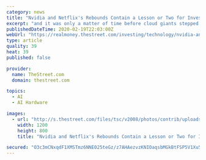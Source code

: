 ```yaml
---
category: news
title: "Nvidia and Netflix's Rebounds Contain a Lesson or Two for Investors"
excerpt: "and it was only a matter of time before cloud giants stepped up their GPU purchases again, given their infrastructure needs and large AI/deep learning investments. In Netflix's case, it was worth remembering that even after its price hikes, Netflix remained a pretty good deal relative to U.S. pay-TV services. And with regards to the threat ..."
publishedDateTime: 2020-02-19T22:03:00Z
webUrl: "https://realmoney.thestreet.com/investing/technology/nvidia-and-netflix-s-rebounds-contain-a-lesson-or-two-for-investors-15243840"
type: article
quality: 39
heat: 39
published: false

provider:
  name: TheStreet.com
  domain: thestreet.com

topics:
  - AI
  - AI Hardware

images:
  - url: "http://s.thestreet.com/files/tsc/v2008/photos/contrib/uploads/dc38a11b-4f2e-11ea-9eb5-5750afe0cc73.png"
    width: 1200
    height: 800
    title: "Nvidia and Netflix's Rebounds Contain a Lesson or Two for Investors"

secured: "O3c3mCNxqdF1XMSTmz6NNE025teGz/z7AHAezvzKNIOaqsbMGkBtFSP5V1Xu55savNWUwQBBQSxT3ipy8BJlSgP9F2w1Gu7lkcn2pSVL/meI8ZuN6WVomSHph1BECkZPCsZ5Da3GVqN1IozFb4OSpp05TZ4CGX14HpN9gOPCC41DscpC4OnOl6E0f7qa7bs65pdA0w2uVndDb+kldxdsWwtmW5vSdPDoJIFe+87gSLhoj5Z2X9TuZkJNJD6KIujcNPkAdxInsM3K98X/OtrE6Pa56/hVBeF6zAGafswUmAPS1LwiM2P9LDfAloq1pBrk;4FxZwkLL1nLfIJpVoskbdQ=="
---
```



